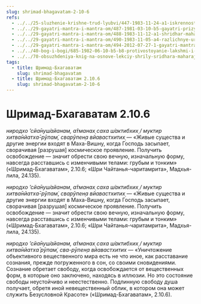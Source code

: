 ```yaml
---
slug: shrimad-bhagavatam-2-10-6
refs:
  - ../../25-sluzhenie-krishne-trud-lyubvi/447-1983-11-24-a1-iskrennost-duh-sluzheniya-i-predannost-yavyat-nashu-vrozhdennuyu-prirodu.md
  - ../../29-gayatri-mantra-i-mantra-om/487-1981-03-10-b5-gayatri-prizyvaet-k-sluzheniyu-lyubvi-i-krasote.md
  - ../../29-gayatri-mantra-i-mantra-om/488-1983-11-12-a1-shridhar-maharadzh-v-podrobnostyah-obyasnyaet-svoyu-poemu-o-smysle-gayatri-a-govinda-maharadzh-tsitiruet.md
  - ../../29-gayatri-mantra-i-mantra-om/490-1983-11-05-a4-razlichnye-urovni-gayatri-mantry.md
  - ../../29-gayatri-mantra-i-mantra-om/494-2012-07-27-1-gayatri-mantra.md
  - ../../40-bog-i-bogi/685-1982-06-10-b5-b8-protivostoyanie-lakshmi-i-sarasvati-v-kontekste-gaudiya-vajshnavizma.md
  - ../../70-obsuzhdeniya-knig-na-osnove-lekciy-shrily-sridhara-maharaja/1123-1980-07-11-a4-shrila-shridhar-maharadzh-kratko-rasskazyvaet-o-svoih-proizvedeniyah.md
tags:
  - title: Шримад-Бхагаватам
    slug: shrimad-bhagavatam
  - title: Шримад-Бхагаватам 2.10.6
    slug: shrimad-bhagavatam-2-10-6
---
```


# Шримад-Бхагаватам 2.10.6

*ниродхо ’сйа̄нуш́айанам, а̄тманах̣ саха ш́актибхих̣ / муктир хитва̄нйатха̄-рӯпам̇, сварӯпен̣а вйавастхитих̣* — «Живые существа и другие энергии входят в Маха-Вишну, когда Господь засыпает, сворачивая [разрушая] космическое проявление. Получить освобождение — значит обрести свою вечную, изначальную форму, навсегда расставшись с изменчивыми телами: грубым и тонким» («Шримад-Бхагаватам», 2.10.6; «Шри Чайтанья-чаритамрита», Мадхья-лила, 24.135).

*ниродхо ’сйа̄нуш́айанам*, *а̄тманах̣ саха ш́актибхих̣ / муктир хитва̄нйатха̄-рӯпам̇*, *сварӯпен̣а вйавастхитих̣* — «Живые существа и другие энергии входят в Маха-Вишну, когда Господь засыпает, сворачивая [разрушая] космическое проявление. Получить освобождение — значит обрести свою вечную, изначальную форму, навсегда расставшись с изменчивыми телами: грубым и тонким» («Шримад-Бхагаватам», 2.10.6; «Шри Чайтанья-чаритамрита», Мадхья-лила, 24.135).

*ниродхо ’сйа̄нуш́айанам, а̄тманах̣ саха ш́актибхих̣ / муктир хитва̄нйатха̄ рӯпам̇, сва-рӯпен̣а вйавастхитих* — «Уничтожение объективного вещественного мира есть не что иное, как расставание сознания, прежде погруженного в сон, со своими сновидениями. Сознание обретает свободу, когда освобождается от вещественных форм, в которые оно заключено, находясь в иллюзии. Но это состояние свободы неустойчиво и неестественно. Подлинную свободу душа получает, обретя иной невещественный облик, в котором она может служить Безусловной Красоте» («Шримад-Бхагаватам», 2.10.6).



